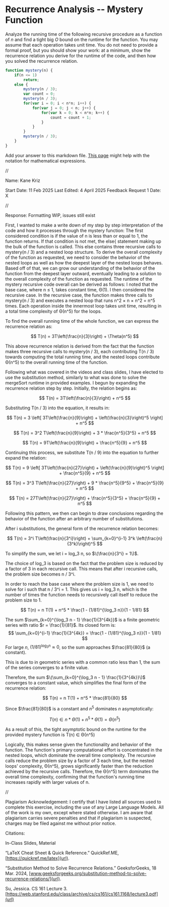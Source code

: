 # Recurrence Analysis -- Mystery Function

Analyze the running time of the following recursive procedure as a function of
$n$ and find a tight big $O$ bound on the runtime for the function. You may
assume that each operation takes unit time. You do not need to provide a formal
proof, but you should show your work: at a minimum, show the recurrence relation
you derive for the runtime of the code, and then how you solved the recurrence
relation.

```javascript
function mystery(n) {
    if(n <= 1)
        return;
    else {
        mystery(n / 3);
        var count = 0;
        mystery(n / 3);
        for(var i = 0; i < n*n; i++) {
            for(var j = 0; j < n; j++) {
                for(var k = 0; k < n*n; k++) {
                    count = count + 1;
                }
            }
        }
        mystery(n / 3);
    }
}
```

Add your answer to this markdown file. [This
page](https://docs.github.com/en/get-started/writing-on-github/working-with-advanced-formatting/writing-mathematical-expressions)
might help with the notation for mathematical expressions.


//


Name: Kane Kriz

Start Date: 11 Feb 2025
Last Edited: 4 April 2025
Feedback Request 1 Date: X


//


Response: Formatting WIP, issues still exist

First, I wanted to make a write down of my step by step interpretation of the code and how it processes through the mystery function: The first considered condition is if the value of n is less than or equal to 1, the function returns.
If that condition is not met, the else{ statement making up the bulk of the function is called. This else contains three recursive calls to mystery(n / 3) and a nested loop structure. 
To derive the overall complexity of the function as requested, we need to consider the behavior of the nested loops as well as how the deepest layer of the nested loops behaves.
Based off of that, we can grow our understanding of the behavior of the function from the deepest layer outward, eventually leading to a solution to the overall complexity of the function as requested.
The runtime of the mystery recursive code overall can be derived as follows:
I noted that the base case, where n ≤ 1, takes constant time, Θ(1).
I then considered the recursive case. In the recursive case, the function makes three calls to mystery(n / 3) and executes a nested loop that runs n^2 × n × n^2 = n^5 times.
Each operation inside the innermost loop takes unit time, resulting in a total time complexity of Θ(n^5) for the loops.



 
To find the overall running time of the whole function, we can express the recurrence relation as:
 
$$ T(n) = 3T\left(\frac{n}{3}\right) + \Theta(n^5) $$
 
This above recurrence relation is derived from the fact that the function makes three recursive calls to mystery(n / 3), each contributing T(n / 3) towards computing the total running time, 
and the nested loops contribute Θ(n^5) to the overall running time of the function.
 

Following what was covered in the videos and class slides, I have elected to use the substitution method, similarly to what was done to solve the mergeSort runtime in provided examples.
I begun by expanding the recurrence relation step by step. Initially, the relation begins as:
 
$$ T(n) = 3T\left(\frac{n}{3}\right) + n^5 $$


 
Substituting T(n / 3) into the equation, it results in:
 
$$ T(n) = 3 \left[ 3T\left(\frac{n}{9}\right) + \left(\frac{n}{3}\right)^5 \right] + n^5 $$

$$ T(n) = 3^2 T\left(\frac{n}{9}\right) + 3 * \frac{n^5}{3^5} + n^5 $$

$$ T(n) = 9T\left(\frac{n}{9}\right) + \frac{n^5}{9} + n^5 $$
 


 

Continuing this process, we substitute T(n / 9) into the equation to further expand the relation:

$$ T(n) = 9 \left[ 3T\left(\frac{n}{27}\right) + \left(\frac{n}{9}\right)^5 \right] + \frac{n^5}{9} + n^5 $$

$$ T(n) = 3^3 T\left(\frac{n}{27}\right) + 9 * \frac{n^5}{9^5} + \frac{n^5}{9} + n^5 $$

$$ T(n) = 27T\left(\frac{n}{27}\right) + \frac{n^5}{3^5} + \frac{n^5}{9} + n^5 $$
 



Following this pattern, we then can begin to draw conclusions regarding the behavior of the function after an arbitrary number of substitutions.
 
After i substitutions, the general form of the recurrence relation becomes:
 
$$ T(n) = 3^i T\left(\frac{n}{3^i}\right) + \sum_{k=0}^{i-1} 3^k \left(\frac{n}{3^k}\right)^5 $$
 
To simplify the sum, we let i = log_3 n, so $\(\frac{n}{3^i} = 1\)$.
 


 

The choice of log_3 is based on the fact that the problem size is reduced by a factor of 3 in each recursive call.
This means that after i recursive calls, the problem size becomes n / 3^i. 

In order to reach the base case where the problem size is 1, we need to solve for i such that n / 3^i = 1. 
This gives us i = log_3 n, which is the number of times the function needs to recursively call itself to reduce the problem size to 1.

$$ T(n) = n T(1) + n^5 * \frac{1 - (1/81)^{\log_3 n}}{1 - 1/81} $$
 
The sum $\sum_{k=0}^{\log_3 n - 1} \frac{1}{3^{4k}}$ is a finite geometric series with ratio $r = \frac{1}{81}$. Its closed form is:
$$
\sum_{k=0}^{i-1} \frac{1}{3^{4k}} = \frac{1 - (1/81)^{\log_3 n}}{1 - 1/81}
$$
For large $n$, $(1/81)^{\log_3 n} \approx 0$, so the sum approaches $\frac{81}{80}$ (a constant).
 
This is due to in geometric series with a common ratio less than 1, the sum of the series converges to a finite value.

Therefore, the sum $\(\sum_{k=0}^{\log_3 n - 1} \frac{1}{3^{4k}}\)$ converges to a constant value, which simplifies the final form of the recurrence relation:
 
$$ T(n) = n T(1) + n^5 * \frac{81}{80} $$

Since $\frac{81}{80}$ is a constant and $n^5$ dominates $n$ asymptotically:

$$ 
T(n) \in n * \Theta(1) + n^5 * \Theta(1) = \Theta(n^5) 
$$

As a result of this, the tight asymptotic bound on the runtime for the provided mystery function is T(n) ∈ Θ(n^5)

Logically, this makes sense given the functionality and behavior of the function.
The function's primary computational effort is concentrated in the nested loops, which dominate the overall time complexity.
The recursive calls reduce the problem size by a factor of 3 each time, but the nested loops' complexity, Θ(n^5), grows significantly faster than the reduction achieved by the recursive calls.
Therefore, the Θ(n^5) term dominates the overall time complexity, confirming that the function's running time increases rapidly with larger values of n.
 

//


Plagiarism Acknowledgement: I certify that I have listed all sources used to complete this exercise, including the use of any Large Language Models. All of the work is my own, except where stated otherwise. I am aware that plagiarism carries severe penalties and that if plagiarism is suspected, charges may be filed against me without prior notice.


Citations:

In-Class Slides, Material

“LaTeX Cheat Sheet & Quick Reference.” QuickRef.ME,[https://quickref.me/latex](url).

“Substitution Method to Solve Recurrence Relations.” GeeksforGeeks, 18 Mar. 2024, [www.geeksforgeeks.org/substitution-method-to-solve-recurrence-relations/](url).

Su, Jessica. CS 161 Lecture 3. [https://web.stanford.edu/class/archive/cs/cs161/cs161.1168/lecture3.pdf](url)

